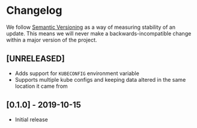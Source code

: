 # Changelog

We follow [Semantic Versioning](http://semver.org/) as a way of measuring stability of an update. This
means we will never make a backwards-incompatible change within a major version of the project.

## [UNRELEASED]

- Adds support for `KUBECONFIG` environment variable
- Supports multiple kube configs and keeping data altered in the same location it came from

## [0.1.0] - 2019-10-15

- Initial release
